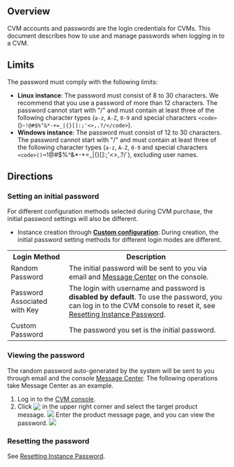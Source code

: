 ## Overview
CVM accounts and passwords are the login credentials for CVMs. This document describes how to use and manage passwords when logging in to a CVM.

## Limits

The password must comply with the following limits:
- **Linux instance**: The password must consist of 8 to 30 characters. We recommend that you use a password of more than 12 characters. The password cannot start with "/" and must contain at least three of the following character types (`a-z`, `A-Z`, `0-9` and special characters `<code> `()`~!@#$%^&*-+=_|{}[]:;'<>,.?/</code>`).
- **Windows instance**: The password must consist of 12 to 30 characters. The password cannot start with "/" and must contain at least three of the following character types (`a-z`, `A-Z`, `0-9` and special characters `<code>()`~!@#$%^&*-+=_|{}[]:;'<>,.?/</code>`), excluding user names.

## Directions

### Setting an initial password
For different configuration methods selected during CVM purchase, the initial password settings will also be different.
 - Instance creation through [**Custom configuration**](https://buy.intl.cloud.tencent.com/cvm?regionId=4&projectId=-1): During creation, the initial password setting methods for different login modes are different.
<table>
	<tr><th>Login Method</th><th>Description</th></tr>
	<tr><td>Random Password</td><td>The initial password will be sent to you via email and <a href="https://console.cloud.tencent.com/message">Message Center</a> on the console.</td></tr>
	<tr><td>Password Associated with Key</td><td>The login with username and password is <b>disabled by default</b>. To use the password, you can log in to the CVM console to reset it, see <a href="https://intl.cloud.tencent.com/document/product/213/16566">Resetting Instance Password</a>.</td></tr>
	<tr><td>Custom Password</td><td>The password you set is the initial password.</td></tr>
</table>


### Viewing the password

The random password auto-generated by the system will be sent to you through email and the console [Message Center](https://console.cloud.tencent.com/message). The following operations take Message Center as an example.
1. Log in to the [CVM console](https://console.cloud.tencent.com/cvm/).
2. Click <img src="https://qcloudimg.tencent-cloud.cn/raw/d47b595ce159b2946f5fbbe10509569a.png" style="margin: -3px 0px;"></img> in the upper right corner and select the target product message.
![](https://main.qcloudimg.com/raw/e3c624a805d2f5776807df44bd373b59.png)
Enter the product message page, and you can view the password.
![](https://main.qcloudimg.com/raw/73bef8b11ded3d0cee5441d3d3218e25.png)

### Resetting the password

See [Resetting Instance Password](http://intl.cloud.tencent.com/document/product/213/16566).
	
	
